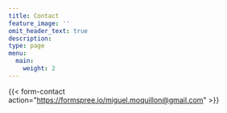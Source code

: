 ```yaml
---
title: Contact
feature_image: ''
omit_header_text: true
description:
type: page
menu:
  main:
    weight: 2
---
```


{{< form-contact action="https://formspree.io/miguel.moquillon@gmail.com" >}}